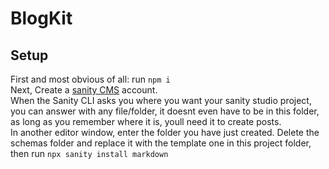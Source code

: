 # BlogKit

## Setup
First and most obvious of all: run `npm i`  
Next, Create a [sanity CMS](https://sanity.io) account.  
When the Sanity CLI asks you where you want your sanity studio project, you can answer with any file/folder, it doesnt even have to be in this folder, as long as you remember where it is, youll need it to create posts.  
In another editor window, enter the folder you have just created. Delete the schemas folder and replace it with the template one in this project folder, then run `npx sanity install markdown`